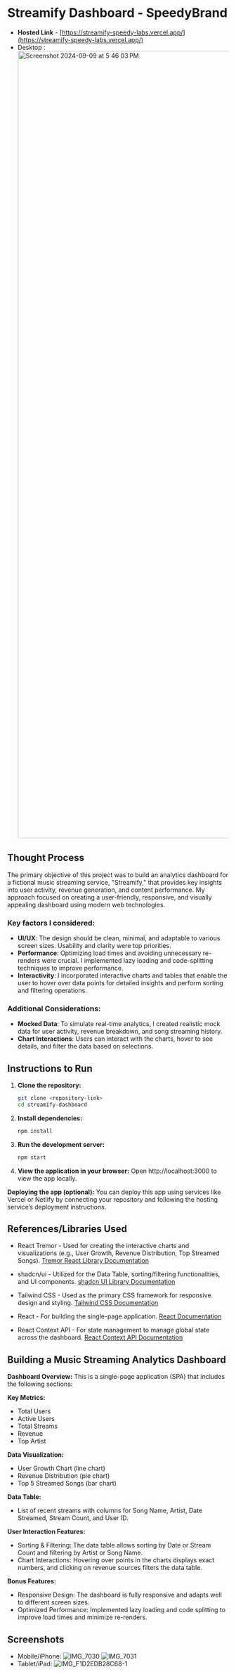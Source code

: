 # Streamify Dashboard - SpeedyBrand

- **Hosted Link** - [https://streamify-speedy-labs.vercel.app/](https://streamify-speedy-labs.vercel.app/)
- Desktop : <img width="1792" alt="Screenshot 2024-09-09 at 5 46 03 PM" src="https://github.com/user-attachments/assets/adce7c56-bc99-4e59-84c8-a515cde44b28">

## Thought Process

The primary objective of this project was to build an analytics dashboard for a fictional music streaming service, "Streamify," that provides key insights into user activity, revenue generation, and content performance. My approach focused on creating a user-friendly, responsive, and visually appealing dashboard using modern web technologies.

### Key factors I considered:

- **UI/UX**: The design should be clean, minimal, and adaptable to various screen sizes. Usability and clarity were top priorities.
- **Performance**: Optimizing load times and avoiding unnecessary re-renders were crucial. I implemented lazy loading and code-splitting techniques to improve performance.
- **Interactivity**: I incorporated interactive charts and tables that enable the user to hover over data points for detailed insights and perform sorting and filtering operations.

### Additional Considerations:

- **Mocked Data**: To simulate real-time analytics, I created realistic mock data for user activity, revenue breakdown, and song streaming history.
- **Chart Interactions**: Users can interact with the charts, hover to see details, and filter the data based on selections.

## Instructions to Run

1. **Clone the repository:**

   ```bash
   git clone <repository-link>
   cd streamify-dashboard

2. **Install dependencies:**

   ```bash
   npm install

3. **Run the development server:**

   ```bash
   npm start

4. **View the application in your browser:**
   Open http://localhost:3000 to view the app locally.

**Deploying the app (optional):**
You can deploy this app using services like Vercel or Netlify by connecting your repository and following the hosting service’s deployment instructions.

##   References/Libraries Used
- React Tremor - Used for creating the interactive charts and visualizations (e.g., User Growth, Revenue Distribution, Top Streamed Songs).
[Tremor React Library Documentation](https://tremor.so/docs/getting-started/installation)

- shadcn/ui - Utilized for the Data Table, sorting/filtering functionalities, and UI components.
[shadcn UI Library Documentation](https://ui.shadcn.com/docs)

- Tailwind CSS - Used as the primary CSS framework for responsive design and styling.
[Tailwind CSS Documentation](https://v2.tailwindcss.com/docs)

- React - For building the single-page application.
[React Documentation](https://react.dev/learn/installation)

- React Context API - For state management to manage global state across the dashboard.
[React Context API Documentation](https://reactjs.org/docs/context.html)


## Building a Music Streaming Analytics Dashboard

**Dashboard Overview:**
This is a single-page application (SPA) that includes the following sections:

**Key Metrics:**

- Total Users
- Active Users
- Total Streams
- Revenue
- Top Artist

**Data Visualization:**

- User Growth Chart (line chart)
- Revenue Distribution (pie chart)
- Top 5 Streamed Songs (bar chart)

**Data Table:**

- List of recent streams with columns for Song Name, Artist, Date Streamed, Stream Count, and User ID.

**User Interaction Features:**

- Sorting & Filtering: The data table allows sorting by Date or Stream Count and filtering by Artist or Song Name.
- Chart Interactions: Hovering over points in the charts displays exact numbers, and clicking on revenue sources filters the data table.

**Bonus Features:**
- Responsive Design: The dashboard is fully responsive and adapts well to different screen sizes.
- Optimized Performance: Implemented lazy loading and code splitting to improve load times and minimize re-renders.

## Screenshots

- Mobile/iPhone: ![IMG_7030](https://github.com/user-attachments/assets/f9e41d8e-5a53-460f-90a6-6b8207e9339c)
![IMG_7031](https://github.com/user-attachments/assets/090b0c5c-9323-4c04-8b71-eb9f2e361c51)
- Tablet/iPad: 
![IMG_F1D2EDB28C68-1](https://github.com/user-attachments/assets/1dcf9746-40ef-448e-a39d-9d20ea7bbd46)

